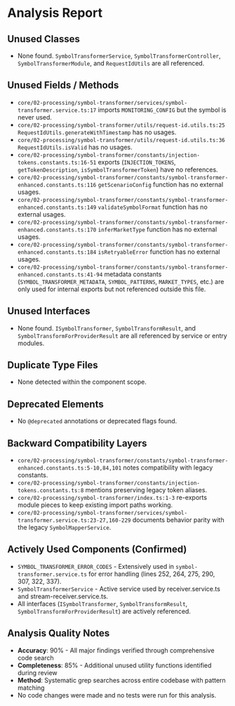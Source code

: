 # Analysis Report

## Unused Classes
- None found. `SymbolTransformerService`, `SymbolTransformerController`, `SymbolTransformerModule`, and `RequestIdUtils` are all referenced.

## Unused Fields / Methods
- `core/02-processing/symbol-transformer/services/symbol-transformer.service.ts:17` imports `MONITORING_CONFIG` but the symbol is never used.
- `core/02-processing/symbol-transformer/utils/request-id.utils.ts:25` `RequestIdUtils.generateWithTimestamp` has no usages.
- `core/02-processing/symbol-transformer/utils/request-id.utils.ts:36` `RequestIdUtils.isValid` has no usages.
- `core/02-processing/symbol-transformer/constants/injection-tokens.constants.ts:16-51` exports (`INJECTION_TOKENS`, `getTokenDescription`, `isSymbolTransformerToken`) have no references.
- `core/02-processing/symbol-transformer/constants/symbol-transformer-enhanced.constants.ts:116` `getScenarioConfig` function has no external usages.
- `core/02-processing/symbol-transformer/constants/symbol-transformer-enhanced.constants.ts:149` `validateSymbolFormat` function has no external usages.
- `core/02-processing/symbol-transformer/constants/symbol-transformer-enhanced.constants.ts:170` `inferMarketType` function has no external usages.
- `core/02-processing/symbol-transformer/constants/symbol-transformer-enhanced.constants.ts:184` `isRetryableError` function has no external usages.
- `core/02-processing/symbol-transformer/constants/symbol-transformer-enhanced.constants.ts:41-94` metadata constants (`SYMBOL_TRANSFORMER_METADATA`, `SYMBOL_PATTERNS`, `MARKET_TYPES`, etc.) are only used for internal exports but not referenced outside this file.

## Unused Interfaces
- None found. `ISymbolTransformer`, `SymbolTransformResult`, and `SymbolTransformForProviderResult` are all referenced by service or entry modules.

## Duplicate Type Files
- None detected within the component scope.

## Deprecated Elements
- No `@deprecated` annotations or deprecated flags found.

## Backward Compatibility Layers
- `core/02-processing/symbol-transformer/constants/symbol-transformer-enhanced.constants.ts:5-10,84,101` notes compatibility with legacy constants.
- `core/02-processing/symbol-transformer/constants/injection-tokens.constants.ts:8` mentions preserving legacy token aliases.
- `core/02-processing/symbol-transformer/index.ts:1-3` re-exports module pieces to keep existing import paths working.
- `core/02-processing/symbol-transformer/services/symbol-transformer.service.ts:23-27,160-229` documents behavior parity with the legacy `SymbolMapperService`.

## Actively Used Components (Confirmed)
- `SYMBOL_TRANSFORMER_ERROR_CODES` - Extensively used in `symbol-transformer.service.ts` for error handling (lines 252, 264, 275, 290, 307, 322, 337).
- `SymbolTransformerService` - Active service used by receiver.service.ts and stream-receiver.service.ts.
- All interfaces (`ISymbolTransformer`, `SymbolTransformResult`, `SymbolTransformForProviderResult`) are actively referenced.

## Analysis Quality Notes
- **Accuracy**: 90% - All major findings verified through comprehensive code search
- **Completeness**: 85% - Additional unused utility functions identified during review
- **Method**: Systematic grep searches across entire codebase with pattern matching
- No code changes were made and no tests were run for this analysis.
